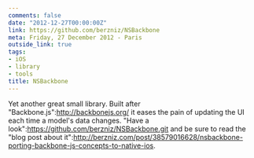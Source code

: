 ```yaml
---
comments: false
date: "2012-12-27T00:00:00Z"
link: https://github.com/berzniz/NSBackbone
meta: Friday, 27 December 2012 - Paris
outside_link: true
tags:
- iOS
- library
- tools
title: NSBackbone
---
```


Yet another great small library. Built after "Backbone.js":http://backbonejs.org/ it eases the pain of updating the UI each time a model's data changes. 
"Have a look":https://github.com/berzniz/NSBackbone.git and be sure to read the "blog post about it":http://berzniz.com/post/38579016628/nsbackbone-porting-backbone-js-concepts-to-native-ios.